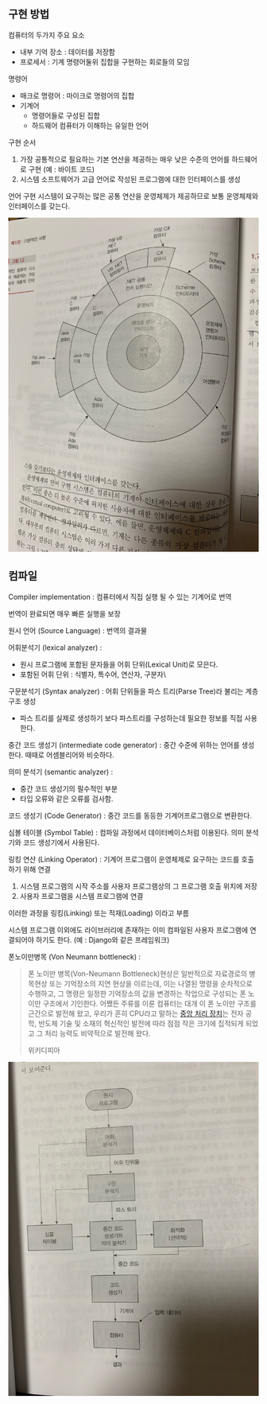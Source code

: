 ## 구현 방법

컴퓨터의 두가지 주요 요소

- 내부 기억 장소 : 데이터를 저장함
- 프로세서 : 기계 명령어둘위 집합을 구현하는 회로들의 모임

명령어

- 매크로 명령어 : 마이크로 명령어의 집합
- 기계어
  - 명령어들로 구성된 집합
  - 하드웨어 컴퓨터가 이해하는 유일한 언어

구현 순서

1. 가장 공통적으로 필요하는 기본 연산을 제공하는 매우 낮은 수준의 언어를 하드웨어로 구현 (예 : 바이트 코드)
2. 시스템 소프트웨어가 고급 언어로 작성된 프로그램에 대한 인터페이스를 생성

언어 구현 시스템이 요구하는 많은 공통 연산을 운영체제가 제공하므로 보통 운영체제와 인터페이스를 갖는다.

![](https://github.com/noelvalent/TIL/blob/master/concept_of_programming_language/imgs/190720-1.jpeg)
## 컴파일

Compiler implementation : 컴퓨터에서 직접 실행 될 수 있는 기계어로 번역

번역이 완료되면 매우 빠른 실행을 보장

원시 언어 (Source Language) : 번역의 결과물

어휘분석기 (lexical analyzer) : 

- 원시 프로그램에 포함된 문자들을 어휘 단위(Lexical Unit)로 모은다.
- 포함된 어휘 단위 : 식별자, 특수어, 연산자, 구분자\

구문분석기 (Syntax analyzer) : 어휘 단위들을 파스 트리(Parse Tree)라 불리는 계층 구조 생성

- 파스 트리를 실제로 생성하기 보다 파스트리를 구성하는데 필요한 정보를 직접 사용한다.

중간 코드 생성기 (intermediate code generator) : 중간 수준에 위하는 언어를 생성한다. 때때로 어셈블리어와 비슷하다.

의미 분석기 (semantic analyzer) : 

- 중간 코드 생성기의 필수적인 부분
- 타입 오류와 같은 오류를 검사함.

코드 생성기 (Code Generator) : 중간 코드를 동등한 기계어프로그램으로 변환한다.

심볼 테이블 (Symbol Table) : 컴파일 과정에서 데이터베이스처럼 이용된다. 의미 분석기와 코드 생성기에서 사용된다.

링킹 연산 (Linking Operator) : 기계어 프로그램이 운영체제로 요구하는 코드를 호출하기 위해 연결

1. 시스템 프로그램의 시작 주소를 사용자 프로그램상의 그 프로그램 호출 위치에 저장
2. 사용자 프로그램을 시스템 프로그램에 연결

이러한 과정을 링킹(Linking) 또는 적재(Loading) 이라고 부름

시스템 프로그램 이외에도 라이브러리에 존재하는 이미 컴파일된 사용자 프로그램에 연결되어야 하기도 한다. (예 : Django와 같은 프레임워크)

폰노이만병목 (Von Neumann bottleneck) : 

> 폰 노이만 병목(Von-Neumann Bottleneck)현상은 일반적으로 자료경로의 병목현상 또는 기억장소의 지연 현상을 이르는데, 이는 나열된 명령을 순차적으로 수행하고, 그 명령은 일정한 기억장소의 값을 변경하는 작업으로 구성되는 폰 노이만 구조에서 기인한다. 어쨌든 주류를 이룬 컴퓨터는 대개 이 폰 노이만 구조를 근간으로 발전해 왔고, 우리가 흔히 CPU라고 말하는 [중앙 처리 장치](https://ko.wikipedia.org/wiki/중앙_처리_장치)는 전자 공학, 반도체 기술 및 소재의 혁신적인 발전에 따라 점점 작은 크기에 집적되게 되었고 그 처리 능력도 비약적으로 발전해 왔다.
>
> 위키디피아

![](https://github.com/noelvalent/TIL/blob/master/concept_of_programming_language/imgs/190720-2.jpeg)
